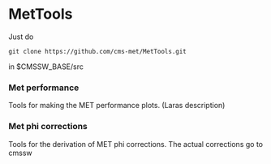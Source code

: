 # MetTools

Just do

`git clone https://github.com/cms-met/MetTools.git`

in $CMSSW_BASE/src

### Met performance
  Tools for making the MET performance plots.
  (Laras description)
  
### Met phi corrections
  Tools for the derivation of MET phi corrections. 
  The actual corrections go to cmssw
